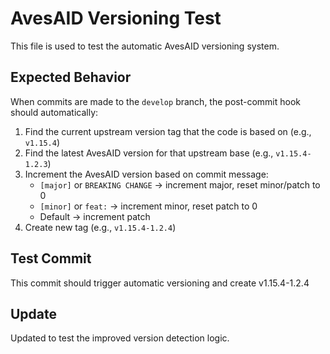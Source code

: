 # AvesAID Versioning Test

This file is used to test the automatic AvesAID versioning system.

## Expected Behavior

When commits are made to the `develop` branch, the post-commit hook should automatically:

1. Find the current upstream version tag that the code is based on (e.g., `v1.15.4`)
2. Find the latest AvesAID version for that upstream base (e.g., `v1.15.4-1.2.3`)
3. Increment the AvesAID version based on commit message:
   - `[major]` or `BREAKING CHANGE` → increment major, reset minor/patch to 0
   - `[minor]` or `feat:` → increment minor, reset patch to 0
   - Default → increment patch
4. Create new tag (e.g., `v1.15.4-1.2.4`)

## Test Commit

This commit should trigger automatic versioning and create v1.15.4-1.2.4

## Update

Updated to test the improved version detection logic.
